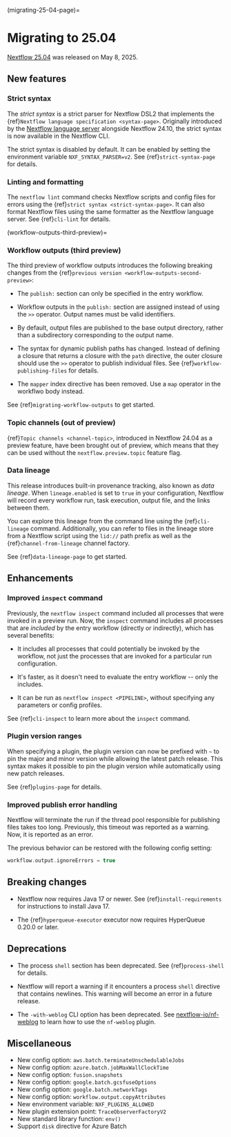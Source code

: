 (migrating-25-04-page)=

# Migrating to 25.04

[Nextflow 25.04](https://github.com/nextflow-io/nextflow/releases/tag/v25.04.0) was released on May 8, 2025.

## New features

<h3>Strict syntax</h3>

The *strict syntax* is a strict parser for Nextflow DSL2 that implements the {ref}`Nextflow language specification <syntax-page>`. Originally introduced by the [Nextflow language server](https://github.com/nextflow-io/language-server) alongside Nextflow 24.10, the strict syntax is now available in the Nextflow CLI.

The strict syntax is disabled by default. It can be enabled by setting the environment variable `NXF_SYNTAX_PARSER=v2`. See {ref}`strict-syntax-page` for details.

<h3>Linting and formatting</h3>

The `nextflow lint` command checks Nextflow scripts and config files for errors using the {ref}`strict syntax <strict-syntax-page>`. It can also format Nextflow files using the same formatter as the Nextflow language server. See {ref}`cli-lint` for details.

(workflow-outputs-third-preview)=

<h3>Workflow outputs (third preview)</h3>

The third preview of workflow outputs introduces the following breaking changes from the {ref}`previous version <workflow-outputs-second-preview>`:

- The `publish:` section can only be specified in the entry workflow.

- Workflow outputs in the `publish:` section are assigned instead of using the `>>` operator. Output names must be valid identifiers.

- By default, output files are published to the base output directory, rather than a subdirectory corresponding to the output name.

- The syntax for dynamic publish paths has changed. Instead of defining a closure that returns a closure with the `path` directive, the outer closure should use the `>>` operator to publish individual files. See {ref}`workflow-publishing-files` for details.

- The `mapper` index directive has been removed. Use a `map` operator in the workflwo body instead.

See {ref}`migrating-workflow-outputs` to get started.

<h3>Topic channels (out of preview)</h3>

{ref}`Topic channels <channel-topic>`, introduced in Nextflow 24.04 as a preview feature, have been brought out of preview, which means that they can be used without the `nextflow.preview.topic` feature flag.

<h3>Data lineage</h3>

This release introduces built-in provenance tracking, also known as *data lineage*. When `lineage.enabled` is set to `true` in your configuration, Nextflow will record every workflow run, task execution, output file, and the links between them.

You can explore this lineage from the command line using the {ref}`cli-lineage` command. Additionally, you can refer to files in the lineage store from a Nextflow script using the `lid://` path prefix as well as the {ref}`channel-from-lineage` channel factory.

See {ref}`data-lineage-page` to get started.

## Enhancements

<h3>Improved <code>inspect</code> command</h3>

Previously, the `nextflow inspect` command included all processes that were invoked in a preview run. Now, the `inspect` command includes all processes that are *included* by the entry workflow (directly or indirectly), which has several benefits:

- It includes all processes that could potentially be invoked by the workflow, not just the processes that are invoked for a particular run configuration.

- It's faster, as it doesn't need to evaluate the entry workflow -- only the includes.

- It can be run as `nextflow inspect <PIPELINE>`, without specifying any parameters or config profiles.

See {ref}`cli-inspect` to learn more about the `inspect` command.

<h3>Plugin version ranges</h3>

When specifying a plugin, the plugin version can now be prefixed with `~` to pin the major and minor version while allowing the latest patch release. This syntax makes it possible to pin the plugin version while automatically using new patch releases.

See {ref}`plugins-page` for details.

<h3>Improved publish error handling</h3>

Nextflow will terminate the run if the thread pool responsible for publishing files takes too long. Previously, this timeout was reported as a warning. Now, it is reported as an error.

The previous behavior can be restored with the following config setting:

```groovy
workflow.output.ignoreErrors = true
```

## Breaking changes

- Nextflow now requires Java 17 or newer. See {ref}`install-requirements` for instructions to install Java 17.

- The {ref}`hyperqueue-executor` executor now requires HyperQueue 0.20.0 or later.

## Deprecations

- The process `shell` section has been deprecated. See {ref}`process-shell` for details.

- Nextflow will report a warning if it encounters a process `shell` directive that contains newlines. This warning will become an error in a future release.

- The `-with-weblog` CLI option has been deprecated. See [nextflow-io/nf-weblog](https://github.com/nextflow-io/nf-weblog) to learn how to use the `nf-weblog` plugin.

## Miscellaneous

- New config option: `aws.batch.terminateUnschedulableJobs`
- New config option: `azure.batch.jobMaxWallClockTime`
- New config option: `fusion.snapshots`
- New config option: `google.batch.gcsfuseOptions`
- New config option: `google.batch.networkTags`
- New config option: `workflow.output.copyAttributes`
- New environment variable: `NXF_PLUGINS_ALLOWED`
- New plugin extension point: `TraceObserverFactoryV2`
- New standard library function: `env()`
- Support `disk` directive for Azure Batch
